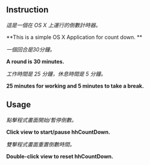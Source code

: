 ## Instruction

*這是一個在 OS X 上運行的倒數計時器。*

**This is a simple OS X Application for count down.
**

*一個回合是30分鐘。*

**A round is 30 minutes.**

*工作時間是 25 分鐘，休息時間是 5 分鐘。*

**25 minutes for working and 5 minutes to take a break.**

## Usage

*點擊程式畫面開始/暫停倒數。*

**Click view to start/pause hhCountDown.**

*雙擊程式畫面重置倒數時間。*

**Double-click view to reset hhCountDown.**
